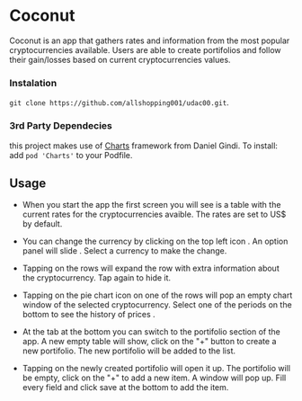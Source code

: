 # Coconut
Coconut is an app that gathers rates and information from the most popular cryptocurrencies available.
Users are able to create portifolios and follow their gain/losses based on current cryptocurrencies values.

### Instalation
`git clone https://github.com/allshopping001/udac00.git`.

### 3rd Party Dependecies
this project makes use of [Charts](https://github.com/danielgindi/Charts) framework from Daniel Gindi.
To install:
add `pod 'Charts'` to your Podfile.

## Usage

- When you start the app the first screen you will see is a table with the current rates for the cryptocurrencies avaible. The rates are set to US$ by default.

- You can change the currency by clicking on the top left icon . An option panel will slide . Select a currency to make the change.

- Tapping on the rows will expand the row with extra information about the cryptocurrency. Tap again to hide it.

- Tapping on the pie chart icon on one of the rows will pop an empty chart window of the selected cryptocurrency. Select one of the periods on the bottom to see the history of prices .

- At the tab at the bottom you can switch to the portifolio section of the app. A new empty table will show, click on the "+" button to create a new portifolio. The new portifolio will be added to the list. 

- Tapping on the newly created portifolio will open it up. The portifolio will be empty, click on the "+" to add a new item. 
A window will pop up. Fill every field and click save at the bottom to add the item.






